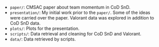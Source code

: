 -   `paper/`: CMSAC paper about team momentum in CoD SnD.
-   `presentation/`: My initial work prior to the `paper/`. Some of the ideas were carried over the paper. Valorant data was explored in addition to CoD SnD data.
-   `plots/`: Plots for the presentation.
-   `scripts/`: Data retrieval and cleaning for CoD SnD and Valorant.
-   `data/`: Data retrieved by scripts.
